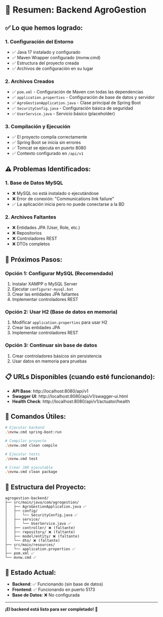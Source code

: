 # 🌾 Resumen: Backend AgroGestion

## ✅ **Lo que hemos logrado:**

### 1. **Configuración del Entorno**
- ✅ Java 17 instalado y configurado
- ✅ Maven Wrapper configurado (mvnw.cmd)
- ✅ Estructura del proyecto creada
- ✅ Archivos de configuración en su lugar

### 2. **Archivos Creados**
- ✅ `pom.xml` - Configuración de Maven con todas las dependencias
- ✅ `application.properties` - Configuración de base de datos y servidor
- ✅ `AgroGestionApplication.java` - Clase principal de Spring Boot
- ✅ `SecurityConfig.java` - Configuración básica de seguridad
- ✅ `UserService.java` - Servicio básico (placeholder)

### 3. **Compilación y Ejecución**
- ✅ El proyecto compila correctamente
- ✅ Spring Boot se inicia sin errores
- ✅ Tomcat se ejecuta en puerto 8080
- ✅ Contexto configurado en `/api/v1`

## ⚠️ **Problemas Identificados:**

### 1. **Base de Datos MySQL**
- ❌ MySQL no está instalado o ejecutándose
- ❌ Error de conexión: "Communications link failure"
- ✅ La aplicación inicia pero no puede conectarse a la BD

### 2. **Archivos Faltantes**
- ❌ Entidades JPA (User, Role, etc.)
- ❌ Repositorios
- ❌ Controladores REST
- ❌ DTOs completos

## 🚀 **Próximos Pasos:**

### **Opción 1: Configurar MySQL (Recomendado)**
1. Instalar XAMPP o MySQL Server
2. Ejecutar `configurar-mysql.bat`
3. Crear las entidades JPA faltantes
4. Implementar controladores REST

### **Opción 2: Usar H2 (Base de datos en memoria)**
1. Modificar `application.properties` para usar H2
2. Crear las entidades JPA
3. Implementar controladores REST

### **Opción 3: Continuar sin base de datos**
1. Crear controladores básicos sin persistencia
2. Usar datos en memoria para pruebas

## 📋 **URLs Disponibles (cuando esté funcionando):**
- **API Base**: http://localhost:8080/api/v1
- **Swagger UI**: http://localhost:8080/api/v1/swagger-ui.html
- **Health Check**: http://localhost:8080/api/v1/actuator/health

## 🔧 **Comandos Útiles:**

```bash
# Ejecutar backend
.\mvnw.cmd spring-boot:run

# Compilar proyecto
.\mvnw.cmd clean compile

# Ejecutar tests
.\mvnw.cmd test

# Crear JAR ejecutable
.\mvnw.cmd clean package
```

## 📁 **Estructura del Proyecto:**
```
agrogestion-backend/
├── src/main/java/com/agrogestion/
│   ├── AgroGestionApplication.java ✅
│   ├── config/
│   │   └── SecurityConfig.java ✅
│   ├── service/
│   │   └── UserService.java ✅
│   ├── controller/ ❌ (faltante)
│   ├── repository/ ❌ (faltante)
│   ├── model/entity/ ❌ (faltante)
│   └── dto/ ❌ (faltante)
├── src/main/resources/
│   └── application.properties ✅
├── pom.xml ✅
└── mvnw.cmd ✅
```

## 🎯 **Estado Actual:**
- **Backend**: ✅ Funcionando (sin base de datos)
- **Frontend**: ✅ Funcionando en puerto 5173
- **Base de Datos**: ❌ No configurada

---

**¡El backend está listo para ser completado! 🚀**
